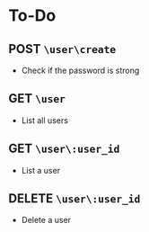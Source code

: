 # To-Do

## POST `\user\create`
 - Check if the password is strong

## GET `\user`
 - List all users

## GET `\user\:user_id`
 - List a user

## DELETE `\user\:user_id`
 - Delete a user